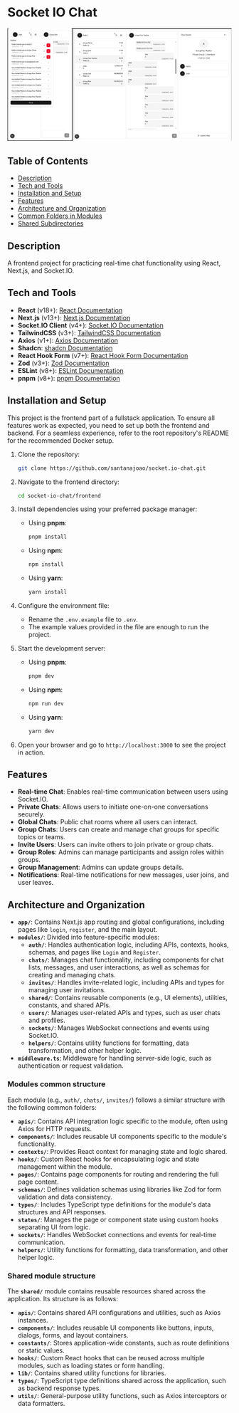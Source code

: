 # Socket IO Chat

![Project Banner](docs/images/socket-io-chat-screenshot.png)

## Table of Contents
- [Description](#description)
- [Tech and Tools](#tech-and-tools)
- [Installation and Setup](#installation-and-setup)
- [Features](#features)
- [Architecture and Organization](#architecture-and-organization)
- [Common Folders in Modules](#common-folders-in-modules)
- [Shared Subdirectories](#shared-subdirectories)

## Description
A frontend project for practicing real-time chat functionality using React, Next.js, and Socket.IO.

## Tech and Tools
- **React** (v18+): [React Documentation](https://reactjs.org/)
- **Next.js** (v13+): [Next.js Documentation](https://nextjs.org/)
- **Socket.IO Client** (v4+): [Socket.IO Documentation](https://socket.io/)
- **TailwindCSS** (v3+): [TailwindCSS Documentation](https://tailwindcss.com/)
- **Axios** (v1+): [Axios Documentation](https://axios-http.com/)
- **Shadcn**: [shadcn Documentation](https://shadcn.dev/)
- **React Hook Form** (v7+): [React Hook Form Documentation](https://react-hook-form.com/)
- **Zod** (v3+): [Zod Documentation](https://zod.dev/)
- **ESLint** (v8+): [ESLint Documentation](https://eslint.org/)
- **pnpm** (v8+): [pnpm Documentation](https://pnpm.io/)

## Installation and Setup
This project is the frontend part of a fullstack application. To ensure all features work as expected, you need to set up both the frontend and backend. For a seamless experience, refer to the root repository's README for the recommended Docker setup.

1. Clone the repository:
   ```bash
   git clone https://github.com/santanajoao/socket.io-chat.git
   ```

2. Navigate to the frontend directory:
   ```bash
   cd socket-io-chat/frontend
   ```

3. Install dependencies using your preferred package manager:
   - Using **pnpm**:
     ```bash
     pnpm install
     ```
   - Using **npm**:
     ```bash
     npm install
     ```
   - Using **yarn**:
     ```bash
     yarn install
     ```

4. Configure the environment file:
   - Rename the `.env.example` file to `.env`.
   - The example values provided in the file are enough to run the project.

5. Start the development server:
   - Using **pnpm**:
     ```bash
     pnpm dev
     ```
   - Using **npm**:
     ```bash
     npm run dev
     ```
   - Using **yarn**:
     ```bash
     yarn dev
     ```

6. Open your browser and go to `http://localhost:3000` to see the project in action.

## Features
- **Real-time Chat**: Enables real-time communication between users using Socket.IO.
- **Private Chats**: Allows users to initiate one-on-one conversations securely.
- **Global Chats**: Public chat rooms where all users can interact.
- **Group Chats**: Users can create and manage chat groups for specific topics or teams.
- **Invite Users**: Users can invite others to join private or group chats.
- **Group Roles**: Admins can manage participants and assign roles within groups.
- **Group Management**: Admins can update groups details.
- **Notifications**: Real-time notifications for new messages, user joins, and user leaves.

## Architecture and Organization

- **`app/`**: Contains Next.js app routing and global configurations, including pages like `login`, `register`, and the main layout.
- **`modules/`**: Divided into feature-specific modules:
  - **`auth/`**: Handles authentication logic, including APIs, contexts, hooks, schemas, and pages like `Login` and `Register`.
  - **`chats/`**: Manages chat functionality, including components for chat lists, messages, and user interactions, as well as schemas for creating and managing chats.
  - **`invites/`**: Handles invite-related logic, including APIs and types for managing user invitations.
  - **`shared/`**: Contains reusable components (e.g., UI elements), utilities, constants, and shared APIs.
  - **`users/`**: Manages user-related APIs and types, such as user chats and profiles.
  - **`sockets/`**: Manages WebSocket connections and events using Socket.IO.
  - **`helpers/`**: Contains utility functions for formatting, data transformation, and other helper logic.
- **`middleware.ts`**: Middleware for handling server-side logic, such as authentication or request validation.

### Modules common structure
Each module (e.g., `auth/`, `chats/`, `invites/`) follows a similar structure with the following common folders:

- **`apis/`**: Contains API integration logic specific to the module, often using Axios for HTTP requests.
- **`components/`**: Includes reusable UI components specific to the module's functionality.
- **`contexts/`**: Provides React context for managing state and logic shared.
- **`hooks/`**: Custom React hooks for encapsulating logic and state management within the module.
- **`pages/`**: Contains page components for routing and rendering the full page content.
- **`schemas/`**: Defines validation schemas using libraries like Zod for form validation and data consistency.
- **`types/`**: Includes TypeScript type definitions for the module's data structures and API responses.
- **`states/`**: Manages the page or component state using custom hooks separating UI from logic.
- **`sockets/`**: Handles WebSocket connections and events for real-time communication.
- **`helpers/`**: Utility functions for formatting, data transformation, and other helper logic.

### Shared module structure
The **`shared/`** module contains reusable resources shared across the application. Its structure is as follows:

- **`apis/`**: Contains shared API configurations and utilities, such as Axios instances.
- **`components/`**: Includes reusable UI components like buttons, inputs, dialogs, forms, and layout containers.
- **`constants/`**: Stores application-wide constants, such as route definitions or static values.
- **`hooks/`**: Custom React hooks that can be reused across multiple modules, such as loading states or form handling.
- **`lib/`**: Contains shared utility functions for libraries.
- **`types/`**: TypeScript type definitions shared across the application, such as backend response types.
- **`utils/`**: General-purpose utility functions, such as Axios interceptors or data formatters.
